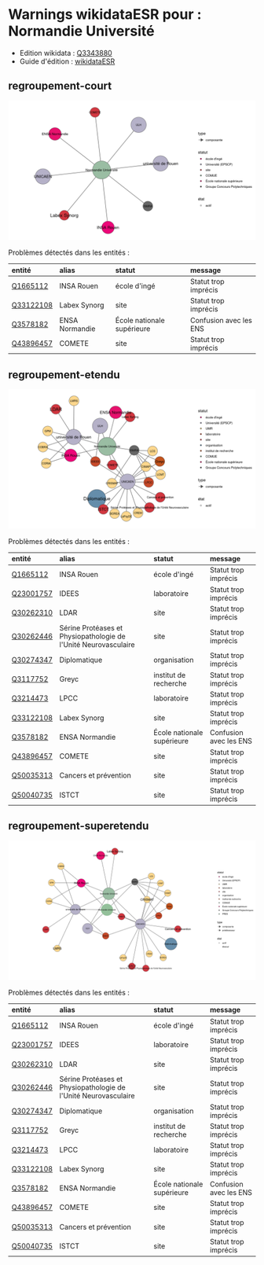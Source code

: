 Warnings wikidataESR pour : Normandie Université
================

- Edition wikidata : [Q3343880](https://www.wikidata.org/wiki/Q3343880)
- Guide d'édition : [wikidataESR](https://github.com/cpesr/wikidataESR/)



## regroupement-court 

![Graphique non généré](https://github.com/cpesr/wikidataESR/blob/master/plots/regroupements/Q3343880-regroupement-court.png) 



Problèmes détectés dans les entités :

|entité                                               |alias          |statut                     |message                |
|:----------------------------------------------------|:--------------|:--------------------------|:----------------------|
|[Q1665112](https://www.wikidata.org/wiki/Q1665112)   |INSA Rouen     |école d'ingé               |Statut trop imprécis   |
|[Q33122108](https://www.wikidata.org/wiki/Q33122108) |Labex Synorg   |site                       |Statut trop imprécis   |
|[Q3578182](https://www.wikidata.org/wiki/Q3578182)   |ENSA Normandie |École nationale supérieure |Confusion avec les ENS |
|[Q43896457](https://www.wikidata.org/wiki/Q43896457) |COMETE         |site                       |Statut trop imprécis   |


## regroupement-etendu 

![Graphique non généré](https://github.com/cpesr/wikidataESR/blob/master/plots/regroupements/Q3343880-regroupement-etendu.png) 



Problèmes détectés dans les entités :

|entité                                               |alias                                                           |statut                     |message                |
|:----------------------------------------------------|:---------------------------------------------------------------|:--------------------------|:----------------------|
|[Q1665112](https://www.wikidata.org/wiki/Q1665112)   |INSA Rouen                                                      |école d'ingé               |Statut trop imprécis   |
|[Q23001757](https://www.wikidata.org/wiki/Q23001757) |IDEES                                                           |laboratoire                |Statut trop imprécis   |
|[Q30262310](https://www.wikidata.org/wiki/Q30262310) |LDAR                                                            |site                       |Statut trop imprécis   |
|[Q30262446](https://www.wikidata.org/wiki/Q30262446) |Sérine Protéases et Physiopathologie de l'Unité Neurovasculaire |site                       |Statut trop imprécis   |
|[Q30274347](https://www.wikidata.org/wiki/Q30274347) |Diplomatique                                                    |organisation               |Statut trop imprécis   |
|[Q3117752](https://www.wikidata.org/wiki/Q3117752)   |Greyc                                                           |institut de recherche      |Statut trop imprécis   |
|[Q3214473](https://www.wikidata.org/wiki/Q3214473)   |LPCC                                                            |laboratoire                |Statut trop imprécis   |
|[Q33122108](https://www.wikidata.org/wiki/Q33122108) |Labex Synorg                                                    |site                       |Statut trop imprécis   |
|[Q3578182](https://www.wikidata.org/wiki/Q3578182)   |ENSA Normandie                                                  |École nationale supérieure |Confusion avec les ENS |
|[Q43896457](https://www.wikidata.org/wiki/Q43896457) |COMETE                                                          |site                       |Statut trop imprécis   |
|[Q50035313](https://www.wikidata.org/wiki/Q50035313) |Cancers et prévention                                           |site                       |Statut trop imprécis   |
|[Q50040735](https://www.wikidata.org/wiki/Q50040735) |ISTCT                                                           |site                       |Statut trop imprécis   |


## regroupement-superetendu 

![Graphique non généré](https://github.com/cpesr/wikidataESR/blob/master/plots/regroupements/Q3343880-regroupement-superetendu.png) 



Problèmes détectés dans les entités :

|entité                                               |alias                                                           |statut                     |message                |
|:----------------------------------------------------|:---------------------------------------------------------------|:--------------------------|:----------------------|
|[Q1665112](https://www.wikidata.org/wiki/Q1665112)   |INSA Rouen                                                      |école d'ingé               |Statut trop imprécis   |
|[Q23001757](https://www.wikidata.org/wiki/Q23001757) |IDEES                                                           |laboratoire                |Statut trop imprécis   |
|[Q30262310](https://www.wikidata.org/wiki/Q30262310) |LDAR                                                            |site                       |Statut trop imprécis   |
|[Q30262446](https://www.wikidata.org/wiki/Q30262446) |Sérine Protéases et Physiopathologie de l'Unité Neurovasculaire |site                       |Statut trop imprécis   |
|[Q30274347](https://www.wikidata.org/wiki/Q30274347) |Diplomatique                                                    |organisation               |Statut trop imprécis   |
|[Q3117752](https://www.wikidata.org/wiki/Q3117752)   |Greyc                                                           |institut de recherche      |Statut trop imprécis   |
|[Q3214473](https://www.wikidata.org/wiki/Q3214473)   |LPCC                                                            |laboratoire                |Statut trop imprécis   |
|[Q33122108](https://www.wikidata.org/wiki/Q33122108) |Labex Synorg                                                    |site                       |Statut trop imprécis   |
|[Q3578182](https://www.wikidata.org/wiki/Q3578182)   |ENSA Normandie                                                  |École nationale supérieure |Confusion avec les ENS |
|[Q43896457](https://www.wikidata.org/wiki/Q43896457) |COMETE                                                          |site                       |Statut trop imprécis   |
|[Q50035313](https://www.wikidata.org/wiki/Q50035313) |Cancers et prévention                                           |site                       |Statut trop imprécis   |
|[Q50040735](https://www.wikidata.org/wiki/Q50040735) |ISTCT                                                           |site                       |Statut trop imprécis   |
